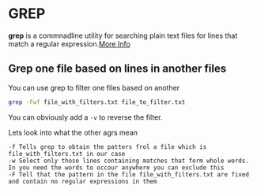 # GREP

**grep** is a commnadline utility for searching plain text files for lines that match a regular expression.[More Info](https://www.gnu.org/savannah-checkouts/gnu/grep/manual/grep.html)

## Grep one file based on lines in another files

You can use grep to filter one files based on another

```bash
grep -Fwf file_with_filters.txt file_to_filter.txt
```

You can obviously add a `-v` to reverse the filter.

Lets look into what the other agrs mean

```
-f Tells grep to obtain the patters frol a file which is file_with_filters.txt in our case
-w Select only those lines containing matches that form whole words. In you need the words to occour anywhere you can exclude this
-F Tell that the pattern in the file file_with_filters.txt are fixed and contain no regular expressions in them
```
